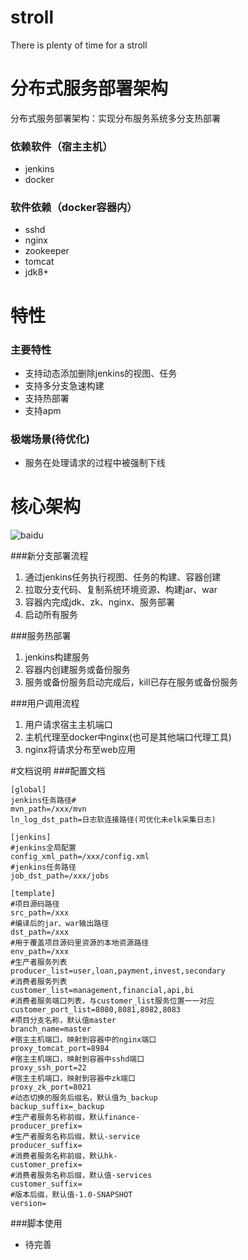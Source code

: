 # stroll
There is plenty of time for a stroll

# 分布式服务部署架构
分布式服务部署架构：实现分布服务系统多分支热部署

### 依赖软件（宿主主机）
- jenkins
- docker

### 软件依赖（docker容器内）
- sshd
- nginx
- zookeeper
- tomcat
- jdk8+


# 特性
### 主要特性
- 支持动态添加删除jenkins的视图、任务
- 支持多分支急速构建
- 支持热部署
- 支持apm

### 极端场景(待优化)
- 服务在处理请求的过程中被强制下线


# 核心架构
![baidu](https://graph.baidu.com/resource/1388f00caeddcbed9089601543978569.jpg)


###新分支部署流程
1. 通过jenkins任务执行视图、任务的构建、容器创建
2. 拉取分支代码、复制系统环境资源、构建jar、war
3. 容器内完成jdk、zk、nginx、服务部署
4. 启动所有服务

###服务热部署
1. jenkins构建服务
2. 容器内创建服务或备份服务
3. 服务或备份服务启动完成后，kill已存在服务或备份服务

###用户调用流程
1. 用户请求宿主主机端口
2. 主机代理至docker中nginx(也可是其他端口代理工具)
3. nginx将请求分布至web应用

#文档说明
###配置文档
```
[global]
jenkins任务路径#
mvn_path=/xxx/mvn
ln_log_dst_path=日志软连接路径(可优化未elk采集日志)

[jenkins]
#jenkins全局配置
config_xml_path=/xxx/config.xml
#jenkins任务路径
job_dst_path=/xxx/jobs

[template]
#项目源码路径
src_path=/xxx
#编译后的jar、war输出路径
dst_path=/xxx
#用于覆盖项目源码里资源的本地资源路径
env_path=/xxx
#生产者服务列表
producer_list=user,loan,payment,invest,secondary
#消费者服务列表
customer_list=management,financial,api,bi
#消费者服务端口列表，与customer_list服务位置一一对应
customer_port_list=8080,8081,8082,8083
#项目分支名称，默认值master
branch_name=master
#宿主主机端口，映射到容器中的nginx端口
proxy_tomcat_port=8984
#宿主主机端口，映射到容器中sshd端口
proxy_ssh_port=22
#宿主主机端口，映射到容器中zk端口
proxy_zk_port=8021
#动态切换的服务后缀名，默认值为_backup
backup_suffix=_backup
#生产者服务名称前缀，默认finance-
producer_prefix=
#生产者服务名称后缀，默认-service
producer_suffix=
#消费者服务名称前缀，默认hk-
customer_prefix=
#消费者服务名称后缀，默认值-services
customer_suffix=
#版本后缀，默认值-1.0-SNAPSHOT
version=
```

###脚本使用
- 待完善
